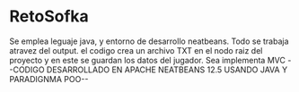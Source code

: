 # RetoSofka
Se emplea leguaje java, y entorno de desarrollo neatbeans. 
Todo se trabaja atravez del output.
el codigo crea un archivo TXT en el nodo raiz del proyecto y en este se guardan los datos del jugador.
Sea implementa MVC
--CODIGO DESARROLLADO EN APACHE NEATBEANS 12.5 USANDO JAVA Y PARADIGNMA POO--
